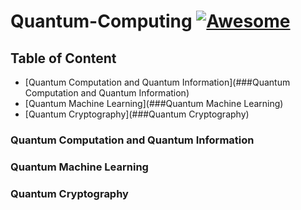# Quantum-Computing [![Awesome](https://awesome.re/badge-flat.svg)](https://awesome.re)
 

## Table of Content
* [Quantum Computation and Quantum Information](###Quantum Computation and Quantum Information)
* [Quantum Machine Learning](###Quantum Machine Learning)
* [Quantum Cryptography](###Quantum Cryptography)


### Quantum Computation and Quantum Information
### Quantum Machine Learning
### Quantum Cryptography
